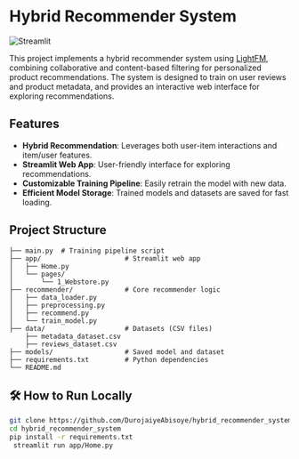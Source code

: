 # Hybrid Recommender System

![Streamlit](https://streamlit.io/images/brand/streamlit-mark-color.png)

This project implements a hybrid recommender system using [LightFM](https://making.lyst.com/lightfm/docs/home.html), combining collaborative and content-based filtering for personalized product recommendations. The system is designed to train on user reviews and product metadata, and provides an interactive web interface for exploring recommendations.

## Features

- **Hybrid Recommendation**: Leverages both user-item interactions and item/user features.
- **Streamlit Web App**: User-friendly interface for exploring recommendations.
- **Customizable Training Pipeline**: Easily retrain the model with new data.
- **Efficient Model Storage**: Trained models and datasets are saved for fast loading.

## Project Structure
```
├── main.py  # Training pipeline script
├── app/                     # Streamlit web app
│   ├── Home.py
│   └── pages/
│       └── 1_Webstore.py
├── recommender/             # Core recommender logic
│   ├── data_loader.py
│   ├── preprocessing.py
│   ├── recommend.py
│   └── train_model.py
├── data/                    # Datasets (CSV files)
    ├── metadata_dataset.csv
    ├── reviews_dataset.csv
├── models/                  # Saved model and dataset
├── requirements.txt         # Python dependencies
└── README.md
```

## 🛠️ How to Run Locally
```sh
git clone https://github.com/DurojaiyeAbisoye/hybrid_recommender_system.git
cd hybrid_recommender_system
pip install -r requirements.txt
 streamlit run app/Home.py
```
